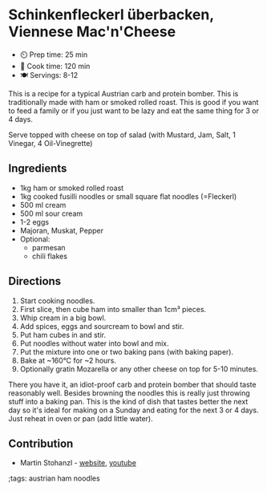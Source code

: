 # Schinkenfleckerl überbacken, Viennese Mac'n'Cheese

* ⏲️ Prep time: 25 min
* 🍳 Cook time: 120 min
* 🍽️ Servings: 8-12

This is a recipe for a typical Austrian carb and protein bomber. This is traditionally made with ham or smoked rolled roast. This is good if you want to feed a family or if you just want to be lazy and eat the same thing for 3 or 4 days.

Serve topped with cheese on top of salad (with Mustard, Jam, Salt, 1 Vinegar, 4 Oil-Vinegrette)

## Ingredients

- 1kg ham or smoked rolled roast
- 1kg cooked fusilli noodles or small square flat noodles (=Fleckerl)
- 500 ml cream
- 500 ml sour cream
- 1-2 eggs
- Majoran, Muskat, Pepper
- Optional:
  - parmesan
  - chili flakes

## Directions

1. Start cooking noodles.
2. First slice, then cube ham into smaller than 1cm³ pieces.
3. Whip cream in a big bowl.
4. Add spices, eggs and sourcream to bowl and stir.
5. Put ham cubes in and stir.
6. Put noodles without water into bowl and mix.
7. Put the mixture into one or two baking pans (with baking paper).
8. Bake at ~160°C for ~2 hours.
9. Optionally gratin Mozarella or any other cheese on top for 5-10 minutes.

There you have it, an idiot-proof carb and protein bomber that should taste reasonably well. Besides browning the noodles this is really just throwing stuff into a baking pan. This is the kind of dish that tastes better the next day so it's ideal for making on a Sunday and eating for the next 3 or 4 days. Just reheat in oven or pan (add little water).

## Contribution

- Martin Stohanzl - [website](https://loesmartin.at), [youtube](https://www.youtube.com/channel/UCJkTyM5-fcVBkhi7DypoNsg)

;tags: austrian ham noodles
